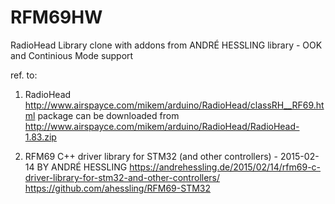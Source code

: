 # RFM69HW
RadioHead Library clone with addons from ANDRÉ HESSLING library - OOK and Continious Mode support

ref. to:
1. RadioHead
http://www.airspayce.com/mikem/arduino/RadioHead/classRH__RF69.html
package can be downloaded from http://www.airspayce.com/mikem/arduino/RadioHead/RadioHead-1.83.zip

2. RFM69 C++ driver library for STM32 (and other controllers) - 2015-02-14 BY ANDRÉ HESSLING
https://andrehessling.de/2015/02/14/rfm69-c-driver-library-for-stm32-and-other-controllers/
https://github.com/ahessling/RFM69-STM32
